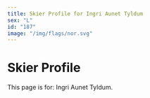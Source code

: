 ```yaml
---
title: Skier Profile for Ingri Aunet Tyldum
sex: "L"
id: "187"
image: "/img/flags/nor.svg" 
---
```


# Skier Profile

This page is for: Ingri Aunet Tyldum.
    